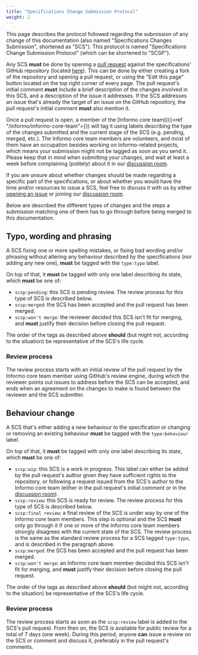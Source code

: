 ```yaml
---
title: "Specifications Change Submission Protocol"
weight: 2
---
```


This page describes the protocol followed regarding the submission of any change
of this documentation (also named "Specifications Changes Submission", shortened
as "SCS"). This protocol is named "Specifications Change Submission Protocol"
(which can be shortened to "SCSP").

Any SCS **must** be done by opening a [pull
request](https://help.github.com/articles/about-pull-requests/) against the
specifications' GitHub repository (located
[here](https://github.com/Informo/specs)). This can be done by either creating a
fork of the repository and opening a pull request, or using the "Edit this page"
button located on the top right corner of every page. The pull request's initial
comment **must** include a brief description of the changes involved in this
SCS, and a description of the issue it addresses. If the SCS addresses an issue
that's already the target of an issue on the GitHub repository, the pull
request's initial comment **must** also mention it.

Once a pull request is open, a member of the [Informo core team]({{<ref
"/informo/informo-core-team">}}) will tag it using labels describing the type of
the changes submitted and the current stage of the SCS (e.g. pending, merged,
etc.). The Informo core team members are volunteers, and most of them have an
occupation besides working on Informo-related projects, which means your
submission might not be tagged as soon as you send it. Please keep that in mind
when submitting your changes, and wait at least a week before complaining
(politely) about it in our [discussion
room](https://matrix.to/#/#discuss:weu.informo.network).

If you are unsure about whether changes should be made regarding a specific part
of the specifications, or about whether you would have the time and/or resources
to issue a SCS, feel free to discuss it with us by either [opening an
issue](https://github.com/Informo/specs/issues/new) or joining our [discussion
room](https://matrix.to/#/#discuss:weu.informo.network).

Below are described the different types of changes and the steps a submission
matching one of them has to go through before being merged to this
documentation.

## Typo, wording and phrasing

A SCS fixing one or more spelling mistakes, or fixing bad wording and/or
phrasing without altering any behaviour described by the specifications (nor
adding any new one), **must** be tagged with the `type:typo` label.

On top of that, it **must** be tagged with only one label describing its state,
which **must** be one of:

* `scsp:pending`: this SCS is pending review. The review process for this type
of SCS is described below.
* `scsp:merged`: the SCS has been accepted and the pull request has been merged.
* `scsp:won't merge`: the reviewer decided this SCS isn't fit for merging, and
**must** justify their decision before closing the pull request.

The order of the tags as described above **should** (but might not, according to
the situation) be representative of the SCS's life cycle.

### Review process

The review process starts with an initial review of the pull request by the
Informo core team member using GitHub's review engine, during which the reviewer
points out issues to address before the SCS can be accepted, and ends when an
agreement on the changes to make is found between the reviewer and the SCS
submitter.

## Behaviour change

A SCS that's either adding a new behaviour to the specification or changing or
removing an existing behaviour **must** be tagged with the `type:behaviour`
label.

On top of that, it **must** be tagged with only one label describing its state,
which **must** be one of:

* `scsp:wip`: this SCS is a work in progress. This label can either be added by
the pull request's author given they have sufficient rights to the repository,
or following a request issued from the SCS's author to the Informo core team
(either in the pull request's initial comment or in the [discussion
room](https://matrix.to/#/#discuss:weu.informo.network)).
* `scsp:review`: this SCS is ready for review. The review process for this type
of SCS is described below.
* `scsp:final review`: a final review of the SCS is under way by one of the
Informo core team members. This step is optional and the SCS **must** only go
through it if one or more of the Informo core team members strongly disagrees
with the current state of the SCS. The review process is the same as the
standard review process for a SCS tagged `type:typo`, and is described in the
paragraph above.
* `scsp:merged`: the SCS has been accepted and the pull request has been merged.
* `scsp:won't merge`: an Informo core team member decided this SCS isn't fit for
merging, and **must** justify their decision before closing the pull request.

The order of the tags as described above **should** (but might not, according to
the situation) be representative of the SCS's life cycle.

### Review process

The review process starts as soon as the `scsp:review` label is added to the
SCS's pull request. From then on, the SCS is available for public review for a
total of 7 days (one week). During this period, anyone **can** issue a review on
the SCS or comment and discuss it, preferably in the pull request's comments.
